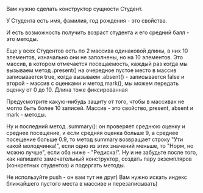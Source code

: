Вам нужно сделать конструктор сущности Студент.

У Студента есть имя, фамилия, год рождения - это свойства.

И есть возможность получить возраст студента и его средний балл - это методы.

Еще у всех Студентов есть по 2 массива одинаковой длины, в них 10 элементов, изначально они не заполнены, но на 10 элементов. 
Это массив, в котором отмечается посещаемость, каждый раз когда мы вызываем метод
.present() на очередное пустое место в массив записывается true, когда вызываем
.absent() - записывается false и второй - массив с оценками и метод mark(), мы можем передать оценку от 0 до 10. 
Длина тоже фиксированная

Предусмотрите какую-нибудь защиту от того, чтобы в массивах не могло быть более 10 записей. 
Массив - это свойство, present, absent и mark - методы.



Ну и последний метод .summary(): он проверяет среднюю оценку и среднее посещение, и если средняя оценка больше 9, 
а среднее посещение больше 0.9, то метод summary возвращает строку "Ути какой молодчинка!", 
если одно из этих значений меньше, то "Норм, но можно лучше", если оба ниже - "Редиска!". 
Ну и не забудьте после того, как напишите замечательный конструктор, создать пару экземпляров (конкретных студентов) и подергать методы.



Не используйте push - он вам тут не друг) Вам нужно искать индекс ближайшего пустого места в массиве и перезаписывать)